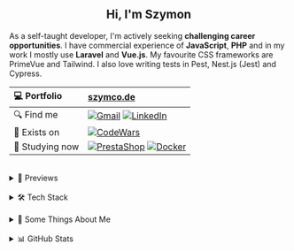 <h2 align="center">
  Hi, I'm Szymon
</h2>

As a self-taught developer, I'm actively seeking **challenging career opportunities**. I have commercial experience of **JavaScript**, **PHP** and in my work I mostly use **Laravel** and **Vue.js**. My favourite CSS frameworks are PrimeVue and Tailwind. I also love writing tests in Pest, Nest.js (Jest) and Cypress.
<br>

| 💻 Portfolio | [szymco.de](https://szymco.de) | 
| :- | :- | 
| 🔍 Find me | [![Gmail](https://img.shields.io/badge/-Gmail-informational?style=flat&logo=gmail&color=white)](mailto:szymon.radomski@yahoo.com) [![LinkedIn](https://img.shields.io/badge/LinkedIn-0A66C2?logo=linkedin&logoColor=white)](https://www.linkedin.com/in/szymon-radomski/) |
| 🚀 Exists on | [![CodeWars](https://img.shields.io/badge/CodeWars-4%20KYU-1f5be7?logo=codewars&logoColor=white)](https://www.codewars.com/users/SzymCode) |
| 📘 Studying now | [![PrestaShop](https://img.shields.io/badge/PrestaShop-DF0067?logo=prestashop&logoColor=white)](https://pl.prestashop.com/) [![Docker](https://img.shields.io/badge/Docker-2496ED?logo=docker&logoColor=white)](https://www.docker.com/)



<br>



<details> <summary> 🔗 Previews </summary>
<br>
<table>
  <th>
    Project
  </th>  
  <th>
    Tech stack
  </th>
  <tr>
    <td>
      <a href="http://datamanager.szymco.de">
        DataManager
      </a>
    </td>
    <td>
      <img src="https://skillicons.dev/icons?i=php" height="26" />
      <img src="https://skillicons.dev/icons?i=ts" height="26" />
      <img src="https://skillicons.dev/icons?i=laravel" height="26" />
      <img src="https://skillicons.dev/icons?i=vue" height="26" />
      <img src="https://www.primefaces.org/wp-content/uploads/2019/12/primevue-logo.png" height="26" />
      <img src="https://skillicons.dev/icons?i=html" height="26" />
      <img src="https://skillicons.dev/icons?i=sass" height="26" />
      <img src="https://skillicons.dev/icons?i=docker" height="26" />
      <img src="https://skillicons.dev/icons?i=heroku" height="26" />
      <img src="https://skillicons.dev/icons?i=vite" height="26" />
      <img src="https://skillicons.dev/icons?i=mysql" height="26" />
      <img src="https://github.com/SzymCode/SzymCode/assets/107359025/ced20949-7b32-407b-a249-2dd9b117f5b2" height="25" />
      <img src="https://static-00.iconduck.com/assets.00/cypress-icon-512x511-29zvfts6.png" height="26" />
    </td>
  </tr>
  <tr>
    <td>
      <a href="http://adminpanel.szymco.de">
        AdminPanel
      </a>
    </td>
    <td>
      <img src="https://skillicons.dev/icons?i=php" height="26" />
      <img src="https://skillicons.dev/icons?i=js" height="26" />
      <img src="https://skillicons.dev/icons?i=laravel" height="26" />
      <img src="https://skillicons.dev/icons?i=vue" height="26" />
      <img src="https://skillicons.dev/icons?i=html" height="26" />
      <img src="https://skillicons.dev/icons?i=css" height="26" />
      <img src="https://skillicons.dev/icons?i=bootstrap" height="26" />
      <img src="https://skillicons.dev/icons?i=docker" height="26" />
      <img src="https://skillicons.dev/icons?i=heroku" height="26" />
      <img src="https://skillicons.dev/icons?i=vite" height="26" />
      <img src="https://skillicons.dev/icons?i=mysql" height="26" />
      <img src="https://github.com/SzymCode/SzymCode/assets/107359025/9487a27c-36e8-4e2c-9ac6-4931fb8a5686" height="26" />
    </td>
  </tr>
  <tr>
    <td>
      <a href="http://linkhouse-blog.szymco.de">
        LinkhouseBlog
      </a>
    </td>
    <td>
      <img src="https://skillicons.dev/icons?i=php" height="26" />
      <img src="https://skillicons.dev/icons?i=ts" height="26" />
      <img src="https://skillicons.dev/icons?i=laravel" height="26" />
      <img src="https://skillicons.dev/icons?i=vue" height="26" />
      <img src="https://www.primefaces.org/wp-content/uploads/2019/12/primevue-logo.png" height="26" />
      <img src="https://skillicons.dev/icons?i=html" height="26" />
      <img src="https://skillicons.dev/icons?i=sass" height="26" />
      <img src="https://skillicons.dev/icons?i=docker" height="26" />
      <img src="https://skillicons.dev/icons?i=heroku" height="26" />
      <img src="https://skillicons.dev/icons?i=vite" height="26" />
      <img src="https://skillicons.dev/icons?i=mysql" height="26" />
      <img src="https://github.com/SzymCode/SzymCode/assets/107359025/ced20949-7b32-407b-a249-2dd9b117f5b2" height="25" />
    </td>
  </tr>
  <tr>
    <td>
      <a href="http://tagmanager.szymco.de">
        TagManager
      </a>
    </td>
    <td>
      <img src="https://skillicons.dev/icons?i=ts" height="26" />
      <img src="https://skillicons.dev/icons?i=react" height="26" />
      <img src="https://skillicons.dev/icons?i=redux" height="26" />
      <img src="https://skillicons.dev/icons?i=html" height="26" />
      <img src="https://www.crocoder.dev/assets/chakra-ui.46d212e4.png" height="26" />
      <img src="https://icons.veryicon.com/png/o/business/vscode-program-item-icon/storybook.png" height="26" />
      <img src="https://skillicons.dev/icons?i=heroku" height="26" />
      <img src="https://skillicons.dev/icons?i=vite" height="26" />
    </td>
  </tr>
    <tr>
    <td>
      <a href="http://www.article-system.szymco.de">
        ArticleSystem
      </a>
    </td>
    <td>
      <img src="https://skillicons.dev/icons?i=php" height="26" />
      <img src="https://skillicons.dev/icons?i=js" height="26" />
      <img src="https://skillicons.dev/icons?i=laravel" height="26" />
      <img src="https://skillicons.dev/icons?i=vue" height="26" />
      <img src="https://skillicons.dev/icons?i=html" height="26" />
      <img src="https://skillicons.dev/icons?i=sass" height="26" />
      <img src="https://skillicons.dev/icons?i=heroku" height="26" />
      <img src="https://skillicons.dev/icons?i=vite" height="26" />
      <img src="https://github.com/SzymCode/SzymCode/assets/107359025/ced20949-7b32-407b-a249-2dd9b117f5b2" height="25" />
    </td>
  </tr>

  <tr>
    <td>
      <a href="https://giard-design.szymco.de">
        GiardDesign
      </a>
    </td>
    <td>
      <img src="https://skillicons.dev/icons?i=js" height="26" />
      <img src="https://skillicons.dev/icons?i=html" height="26" />
      <img src="https://skillicons.dev/icons?i=bootstrap" height="26" />
      <img src="https://skillicons.dev/icons?i=tailwind" height="26" />
    </td>
  </tr>
  <tr>
    <td>
      <a href="https://la-mountains.szymco.de">
        LAMountains
      </a>
    </td>
    <td>
      <img src="https://skillicons.dev/icons?i=js" height="26" />
      <img src="https://skillicons.dev/icons?i=html" height="26" />
      <img src="https://skillicons.dev/icons?i=css" height="26" />
      <img src="https://skillicons.dev/icons?i=bootstrap" height="26" />
    </td>
  </tr>
  <tr>
    <td>
      <a href="https://szymco.de">
        Portfolio
      </a>
    </td>
    <td>
      <img src="https://skillicons.dev/icons?i=ts" height="26" />
      <img src="https://skillicons.dev/icons?i=react" height="26" />
      <img src="https://skillicons.dev/icons?i=html" height="26" />
      <img src="https://skillicons.dev/icons?i=tailwind" height="26" />
      <img src="https://skillicons.dev/icons?i=nextjs" height="26" />
    </td>
  </tr>
  <tr>
    <td>
      <a href="https://google-browser.szymco.de">
        GoogleBrowser
      </a>
    </td>
    <td>
      <img src="https://skillicons.dev/icons?i=ts" height="26" />
      <img src="https://skillicons.dev/icons?i=react" height="26" />
      <img src="https://skillicons.dev/icons?i=html" height="26" />
      <img src="https://skillicons.dev/icons?i=tailwind" height="26" />
    </td>
  </tr>
  <tr>
    <td>
      <a href="https://e-commerce.szymco.de">
        ECommerce
      </a>
    </td>
    <td>
      <img src="https://skillicons.dev/icons?i=js" height="26" />
      <img src="https://skillicons.dev/icons?i=react" height="26" />
      <img src="https://skillicons.dev/icons?i=redux" height="26" />
      <img src="https://skillicons.dev/icons?i=html" height="26" />
      <img src="https://skillicons.dev/icons?i=tailwind" height="26" />
      <img src="https://skillicons.dev/icons?i=nextjs" height="26" />
      <img src="https://github.com/SzymCode/SzymCode/assets/107359025/7ebffcad-0363-41ee-8d03-e7e351c44962" height="26" />
    </td>
  </tr>
  <tr>
    <td>
      <a href="https://discord-clone.szymco.de">
        DiscordClone
      </a>
    </td>
    <td>
      <img src="https://skillicons.dev/icons?i=js" height="26" />
      <img src="https://skillicons.dev/icons?i=react" height="26" />
      <img src="https://skillicons.dev/icons?i=redux" height="26" />
      <img src="https://skillicons.dev/icons?i=html" height="26" />
      <img src="https://skillicons.dev/icons?i=tailwind" height="26" />
      <img src="https://skillicons.dev/icons?i=firebase" height="26" />
    </td>
  </tr>
  <tr>
    <td>
      <a href="http://registration-django.szymco.de">
        Registration
      </a>
    </td>
    <td>
      <img src="https://skillicons.dev/icons?i=python" height="26" />
      <img src="https://skillicons.dev/icons?i=django" height="26" />
      <img src="https://skillicons.dev/icons?i=html" height="26" />
      <img src="https://skillicons.dev/icons?i=css" height="26" />
      <img src="https://skillicons.dev/icons?i=docker" height="26" />
      <img src="https://skillicons.dev/icons?i=heroku" height="26" />
    </td>
  </tr>
  <tr>
    <td>
      <a href="https://rwd-navbar.szymco.de">
        RWD Navbar
      </a>
    </td>
    <td>
      <img src="https://skillicons.dev/icons?i=js" height="26" />
      <img src="https://skillicons.dev/icons?i=html" height="26" />
      <img src="https://skillicons.dev/icons?i=css" height="26" />
    </td>
  </tr>
  <tr>
    <td>
      <a href="https://rwd-footer.szymco.de">
        RWD Footer
      </a>
    </td>
    <td>
      <img src="https://skillicons.dev/icons?i=html" height="26" />
      <img src="https://skillicons.dev/icons?i=css" height="26" />
    </td>
  </tr>
</table>

</details>    
<br>


<details> <summary> 🛠️ Tech Stack  </summary>

<br>
<table>
  <tr>
    <td>
      <b> Languages </b>
    </td>
    <td>
      <img src="https://img.shields.io/badge/PHP-%23777BB4.svg?style=flat&logo=php&logoColor=white" />
      <img src="https://shields.io/badge/JavaScript-black?logo=JavaScript&logoColor=F7DF1E" />
      <img src="https://img.shields.io/badge/TypeScript-3178C6?logo=typescript&logoColor=white" />
      <img src="https://img.shields.io/badge/HTML5-%23e34f26.svg?logo=html5&logoColor=white" />
      <img src="https://img.shields.io/badge/CSS3-%231572b6.svg?logo=css3&logoColor=white" />
      <img src="https://img.shields.io/badge/Python-3776AB?style=flat&logo=python&logoColor=white" />
      <img src="https://img.shields.io/badge/C++-00599C?logo=c%2B%2B&logoColor=white" />
    </td>
  </tr>
  <tr>
    <td>
     <b> Main </b>
    </td>
    <td>
      <img src="https://img.shields.io/badge/Laravel-%23FF2D20.svg?style=flat&logo=laravel&logoColor=white" />
      <img src="https://img.shields.io/badge/Vue.js-%234FC08D.svg?style=flat&logo=vue.js&logoColor=white" />
      <img src="https://img.shields.io/badge/-Tailwind-38B2AC?logo=tailwind-css&logoColor=white" />
      <img src="https://img.shields.io/badge/Sass-CC6699?logo=sass&logoColor=white" />
      <img src="https://img.shields.io/badge/Cypress-17202C?logo=cypress&logoColor=white" />
      <img src="https://img.shields.io/badge/Vite-%232C3A42?logo=vite&logoColor=white" />
      <img src="https://img.shields.io/badge/MySQL-%234479A1?logo=mysql&logoColor=white" />
    </td>
  </tr>
  <tr>
    <td>
      Intermediate
    </td>
    <td>
      <img src="https://shields.io/badge/React-black?logo=react&style=for-the-badge%22" />
      <img src="https://img.shields.io/badge/Django-%23092e20.svg?logo=django&logoColor=white" />
      <img src="https://img.shields.io/badge/Bootstrap-%237952b3.svg?logo=bootstrap&logoColor=white" />
      <img src="https://img.shields.io/badge/Material%20UI-%230081CB.svg?style=for-the-badge&logo=mui&logoColor=white&style=plastic" />
      <img src="https://img.shields.io/badge/Chakra%20UI-319795?logo=chakra-ui&logoColor=white" />
    </td>
  </tr>
  <tr>
    <td>
      Have experienced
    </td>
    <td>
      <img src="https://img.shields.io/badge/Nest.js-E0234E?logo=nestjs&logoColor=white&color=%23FF2D20" />
      <img src="https://img.shields.io/badge/Jest-C21325?logo=jest&logoColor=white" />
      <img src="https://img.shields.io/badge/jQuery-0769AD?logo=jquery&logoColor=white" />
      <img src="https://img.shields.io/badge/Redux-764ABC?logo=redux&logoColor=white" />
      <img src="https://img.shields.io/badge/PostgreSQL-4169E1?logo=postgresql&logoColor=white" />
      <img src="https://img.shields.io/badge/Webpack-00599C?logo=webpack&logoColor=white" />
      <img src="https://img.shields.io/badge/Symfony-%23000000.svg?logo=symfony&logoColor=white" />
    </td>
  </tr>
  <tr>
    <td>
      IDE
    </td>
    <td>
      <img src="https://img.shields.io/badge/PhpStorm-%23000000.svg?style=flat&logo=phpstorm&logoColor=white" />
      <img src="https://img.shields.io/badge/Visual%20Studio-007ACC?logo=visual-studio&logoColor=white" />
      <img src="https://img.shields.io/badge/PyCharm-black?logo=pycharm&logoColor=green" />
      <img src="https://img.shields.io/badge/Jupyter-%23FA0F00.svg?style=flat&logo=jupyter&logoColor=white" />
    </td>
  </tr>
  <tr>
    <td>
      Tools
    </td>
    <td>
      <img src="https://img.shields.io/badge/Git-%23d22128.svg?logo=git&logoColor=white" />
      <img src="https://img.shields.io/badge/Bitbucket-0052CC?logo=bitbucket&logoColor=white&color=0052CC" />
      <img src="https://img.shields.io/badge/Jira-0052CC?logo=jira&logoColor=white&color=0052CC" />
      <img src="https://img.shields.io/badge/Figma-000000?logo=figma&logoColor=white" />
      <img src="https://img.shields.io/badge/Postman-FF6C37?logo=postman&logoColor=white&color=000000" />
      <img src="https://img.shields.io/badge/AWS-232F3E?logo=amazon-aws&logoColor=white" />
      <img src="https://img.shields.io/badge/XAMPP-%23FB7A24.svg?style=flat&logo=xampp&logoColor=white" />
    </td>
  </tr>
  <tr>
    <td>
      OS
    </td>
    <td>
      <img src="https://img.shields.io/badge/Windows-0078D6?logo=windows&logoColor=white" />
      <img src="https://img.shields.io/badge/Linux-FCC624?logo=linux&logoColor=white&color=black" />
    </td>
  </tr>
</table>

</details>  
<br>


<details><summary> 💬 Some Things About Me  </summary> 
<br>

* 📓 I'm gaining knowledge mainly from documentations, forums and courses
* 🏊 Really love swimming
* ♟️ My favourite openings in chess are the Stafford and King's gambits
* 🧠 Rubik's Cube CFOP sub 20 & Blindfold Old Pochmann 5 min with memorize
* 📚 Books that have impacted me: "Be Obsessed or Be Average" (G. Cardone), "The Power of Now" (E. Tolle), "The Development of Personality" (C. G. Jung), "Civilization and Its Discontents" and "Beyond the Pleasure Principle" (S. Freud)

</details>
<br>


<details><summary> 📊 GitHub Stats  </summary> 
<br>

![Top Langs](https://github-readme-stats-sigma-five.vercel.app/api/top-langs/?username=SzymCode&layout=compact)

</details>  
